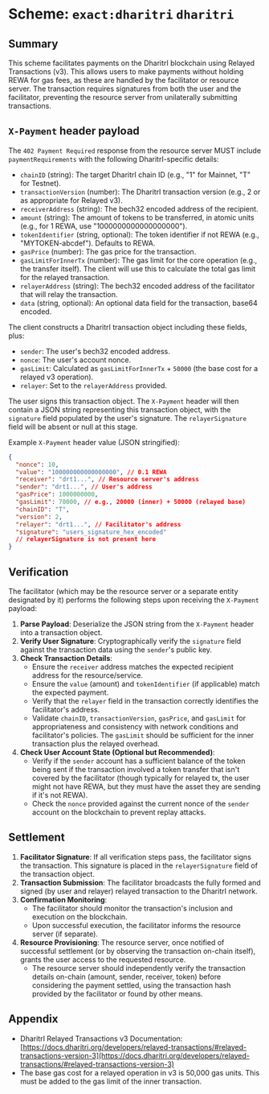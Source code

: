 # Scheme: `exact:dharitri` `dharitri`

## Summary

This scheme facilitates payments on the DharitrI blockchain using Relayed Transactions (v3). This allows users to make payments without holding REWA for gas fees, as these are handled by the facilitator or resource server. The transaction requires signatures from both the user and the facilitator, preventing the resource server from unilaterally submitting transactions.

## `X-Payment` header payload

The `402 Payment Required` response from the resource server MUST include `paymentRequirements` with the following DharitrI-specific details:
*   `chainID` (string): The target DharitrI chain ID (e.g., "1" for Mainnet, "T" for Testnet).
*   `transactionVersion` (number): The DharitrI transaction version (e.g., 2 or as appropriate for Relayed v3).
*   `receiverAddress` (string): The bech32 encoded address of the recipient.
*   `amount` (string): The amount of tokens to be transferred, in atomic units (e.g., for 1 REWA, use "1000000000000000000").
*   `tokenIdentifier` (string, optional): The token identifier if not REWA (e.g., "MYTOKEN-abcdef"). Defaults to REWA.
*   `gasPrice` (number): The gas price for the transaction.
*   `gasLimitForInnerTx` (number): The gas limit for the core operation (e.g., the transfer itself). The client will use this to calculate the total gas limit for the relayed transaction.
*   `relayerAddress` (string): The bech32 encoded address of the facilitator that will relay the transaction.
*   `data` (string, optional): An optional data field for the transaction, base64 encoded.

The client constructs a DharitrI transaction object including these fields, plus:
*   `sender`: The user's bech32 encoded address.
*   `nonce`: The user's account nonce.
*   `gasLimit`: Calculated as `gasLimitForInnerTx` + `50000` (the base cost for a relayed v3 operation).
*   `relayer`: Set to the `relayerAddress` provided.

The user signs this transaction object. The `X-Payment` header will then contain a JSON string representing this transaction object, with the `signature` field populated by the user's signature. The `relayerSignature` field will be absent or null at this stage.

Example `X-Payment` header value (JSON stringified):
```json
{
  "nonce": 10,
  "value": "100000000000000000", // 0.1 REWA
  "receiver": "drt1...", // Resource server's address
  "sender": "drt1...", // User's address
  "gasPrice": 1000000000,
  "gasLimit": 70000, // e.g., 20000 (inner) + 50000 (relayed base)
  "chainID": "T",
  "version": 2,
  "relayer": "drt1...", // Facilitator's address
  "signature": "users_signature_hex_encoded"
  // relayerSignature is not present here
}
```

## Verification

The facilitator (which may be the resource server or a separate entity designated by it) performs the following steps upon receiving the `X-Payment` payload:

1.  **Parse Payload**: Deserialize the JSON string from the `X-Payment` header into a transaction object.
2.  **Verify User Signature**: Cryptographically verify the `signature` field against the transaction data using the `sender`'s public key.
3.  **Check Transaction Details**:
    *   Ensure the `receiver` address matches the expected recipient address for the resource/service.
    *   Ensure the `value` (amount) and `tokenIdentifier` (if applicable) match the expected payment.
    *   Verify that the `relayer` field in the transaction correctly identifies the facilitator's address.
    *   Validate `chainID`, `transactionVersion`, `gasPrice`, and `gasLimit` for appropriateness and consistency with network conditions and facilitator's policies. The `gasLimit` should be sufficient for the inner transaction plus the relayed overhead.
4.  **Check User Account State (Optional but Recommended)**:
    *   Verify if the `sender` account has a sufficient balance of the token being sent if the transaction involved a token transfer that isn't covered by the facilitator (though typically for relayed tx, the user might not have REWA, but they must have the asset they are sending if it's not REWA).
    *   Check the `nonce` provided against the current nonce of the `sender` account on the blockchain to prevent replay attacks.

## Settlement

1.  **Facilitator Signature**: If all verification steps pass, the facilitator signs the transaction. This signature is placed in the `relayerSignature` field of the transaction object.
2.  **Transaction Submission**: The facilitator broadcasts the fully formed and signed (by user and relayer) relayed transaction to the DharitrI network.
3.  **Confirmation Monitoring**:
    *   The facilitator should monitor the transaction's inclusion and execution on the blockchain.
    *   Upon successful execution, the facilitator informs the resource server (if separate).
4.  **Resource Provisioning**: The resource server, once notified of successful settlement (or by observing the transaction on-chain itself), grants the user access to the requested resource.
    *   The resource server should independently verify the transaction details on-chain (amount, sender, receiver, token) before considering the payment settled, using the transaction hash provided by the facilitator or found by other means.

## Appendix

- DharitrI Relayed Transactions v3 Documentation: [https://docs.dharitri.org/developers/relayed-transactions/#relayed-transactions-version-3](https://docs.dharitri.org/developers/relayed-transactions/#relayed-transactions-version-3)
- The base gas cost for a relayed operation in v3 is 50,000 gas units. This must be added to the gas limit of the inner transaction.
